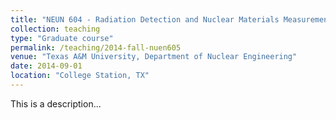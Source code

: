 ```yaml
---
title: "NEUN 604 - Radiation Detection and Nuclear Materials Measurement"
collection: teaching
type: "Graduate course"
permalink: /teaching/2014-fall-nuen605
venue: "Texas A&M University, Department of Nuclear Engineering"
date: 2014-09-01
location: "College Station, TX"
---
```


This is a description...

